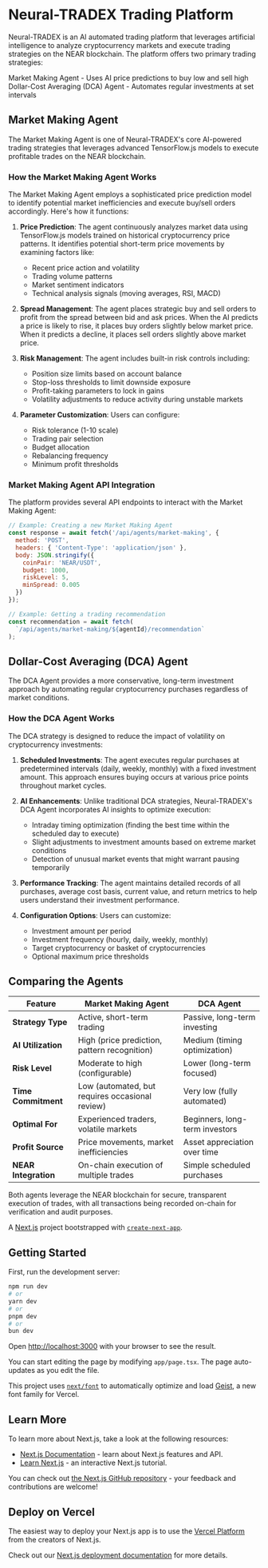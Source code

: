 # Neural-TRADEX Trading Platform
Neural-TRADEX is an AI automated trading platform that leverages artificial intelligence to analyze cryptocurrency markets and execute trading strategies on the NEAR blockchain. The platform offers two primary trading strategies:

Market Making Agent - Uses AI price predictions to buy low and sell high
Dollar-Cost Averaging (DCA) Agent - Automates regular investments at set intervals


## Market Making Agent

The Market Making Agent is one of Neural-TRADEX's core AI-powered trading strategies that leverages advanced TensorFlow.js models to execute profitable trades on the NEAR blockchain.

### How the Market Making Agent Works

The Market Making Agent employs a sophisticated price prediction model to identify potential market inefficiencies and execute buy/sell orders accordingly. Here's how it functions:

1. **Price Prediction**: The agent continuously analyzes market data using TensorFlow.js models trained on historical cryptocurrency price patterns. It identifies potential short-term price movements by examining factors like:
   - Recent price action and volatility
   - Trading volume patterns
   - Market sentiment indicators
   - Technical analysis signals (moving averages, RSI, MACD)

2. **Spread Management**: The agent places strategic buy and sell orders to profit from the spread between bid and ask prices. When the AI predicts a price is likely to rise, it places buy orders slightly below market price. When it predicts a decline, it places sell orders slightly above market price.

3. **Risk Management**: The agent includes built-in risk controls including:
   - Position size limits based on account balance
   - Stop-loss thresholds to limit downside exposure
   - Profit-taking parameters to lock in gains
   - Volatility adjustments to reduce activity during unstable markets

4. **Parameter Customization**: Users can configure:
   - Risk tolerance (1-10 scale)
   - Trading pair selection
   - Budget allocation
   - Rebalancing frequency
   - Minimum profit thresholds

### Market Making Agent API Integration

The platform provides several API endpoints to interact with the Market Making Agent:

```javascript
// Example: Creating a new Market Making Agent
const response = await fetch('/api/agents/market-making', {
  method: 'POST',
  headers: { 'Content-Type': 'application/json' },
  body: JSON.stringify({
    coinPair: 'NEAR/USDT',
    budget: 1000,
    riskLevel: 5,
    minSpread: 0.005
  })
});

// Example: Getting a trading recommendation
const recommendation = await fetch(
  `/api/agents/market-making/${agentId}/recommendation`
);
```

## Dollar-Cost Averaging (DCA) Agent

The DCA Agent provides a more conservative, long-term investment approach by automating regular cryptocurrency purchases regardless of market conditions.

### How the DCA Agent Works

The DCA strategy is designed to reduce the impact of volatility on cryptocurrency investments:

1. **Scheduled Investments**: The agent executes regular purchases at predetermined intervals (daily, weekly, monthly) with a fixed investment amount. This approach ensures buying occurs at various price points throughout market cycles.

2. **AI Enhancements**: Unlike traditional DCA strategies, Neural-TRADEX's DCA Agent incorporates AI insights to optimize execution:
   - Intraday timing optimization (finding the best time within the scheduled day to execute)
   - Slight adjustments to investment amounts based on extreme market conditions
   - Detection of unusual market events that might warrant pausing temporarily

3. **Performance Tracking**: The agent maintains detailed records of all purchases, average cost basis, current value, and return metrics to help users understand their investment performance.

4. **Configuration Options**: Users can customize:
   - Investment amount per period
   - Investment frequency (hourly, daily, weekly, monthly)
   - Target cryptocurrency or basket of cryptocurrencies
   - Optional maximum price thresholds



## Comparing the Agents

| Feature | Market Making Agent | DCA Agent |
|---------|---------------------|-----------|
| **Strategy Type** | Active, short-term trading | Passive, long-term investing |
| **AI Utilization** | High (price prediction, pattern recognition) | Medium (timing optimization) |
| **Risk Level** | Moderate to high (configurable) | Lower (long-term focused) |
| **Time Commitment** | Low (automated, but requires occasional review) | Very low (fully automated) |
| **Optimal For** | Experienced traders, volatile markets | Beginners, long-term investors |
| **Profit Source** | Price movements, market inefficiencies | Asset appreciation over time |
| **NEAR Integration** | On-chain execution of multiple trades | Simple scheduled purchases |



Both agents leverage the NEAR blockchain for secure, transparent execution of trades, with all transactions being recorded on-chain for verification and audit purposes.



A [Next.js](https://nextjs.org) project bootstrapped with [`create-next-app`](https://nextjs.org/docs/app/api-reference/cli/create-next-app).

## Getting Started

First, run the development server:

```bash
npm run dev
# or
yarn dev
# or
pnpm dev
# or
bun dev
```

Open [http://localhost:3000](http://localhost:3000) with your browser to see the result.

You can start editing the page by modifying `app/page.tsx`. The page auto-updates as you edit the file.

This project uses [`next/font`](https://nextjs.org/docs/app/building-your-application/optimizing/fonts) to automatically optimize and load [Geist](https://vercel.com/font), a new font family for Vercel.

## Learn More

To learn more about Next.js, take a look at the following resources:

- [Next.js Documentation](https://nextjs.org/docs) - learn about Next.js features and API.
- [Learn Next.js](https://nextjs.org/learn) - an interactive Next.js tutorial.

You can check out [the Next.js GitHub repository](https://github.com/vercel/next.js) - your feedback and contributions are welcome!

## Deploy on Vercel

The easiest way to deploy your Next.js app is to use the [Vercel Platform](https://vercel.com/new?utm_medium=default-template&filter=next.js&utm_source=create-next-app&utm_campaign=create-next-app-readme) from the creators of Next.js.

Check out our [Next.js deployment documentation](https://nextjs.org/docs/app/building-your-application/deploying) for more details.
